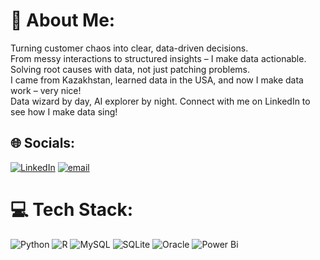 # 💫 About Me:
Turning customer chaos into clear, data-driven decisions.<br>From messy interactions to structured insights – I make data actionable.<br>Solving root causes with data, not just patching problems.<br>I came from Kazakhstan, learned data in the USA, and now I make data work – very nice!<br>Data wizard by day, AI explorer by night. Connect with me on LinkedIn to see how I make data sing!

## 🌐 Socials:
[![LinkedIn](https://img.shields.io/badge/LinkedIn-%230077B5.svg?logo=linkedin&logoColor=white)](https://linkedin.com/in/linkedin.com/in/gennadiy-golubev-a34938a3) [![email](https://img.shields.io/badge/Email-D14836?logo=gmail&logoColor=white)](mailto:golubevgennadiy.w@gmail.com) 

# 💻 Tech Stack:
![Python](https://img.shields.io/badge/python-3670A0?style=for-the-badge&logo=python&logoColor=ffdd54) ![R](https://img.shields.io/badge/r-%23276DC3.svg?style=for-the-badge&logo=r&logoColor=white) ![MySQL](https://img.shields.io/badge/mysql-4479A1.svg?style=for-the-badge&logo=mysql&logoColor=white) ![SQLite](https://img.shields.io/badge/sqlite-%2307405e.svg?style=for-the-badge&logo=sqlite&logoColor=white) ![Oracle](https://img.shields.io/badge/Oracle-F80000?style=for-the-badge&logo=oracle&logoColor=white) ![Power Bi](https://img.shields.io/badge/power_bi-F2C811?style=for-the-badge&logo=powerbi&logoColor=black)
<!-- Proudly created with GPRM ( https://gprm.itsvg.in ) -->

